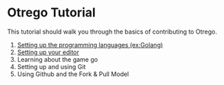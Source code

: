 # Otrego Tutorial

This tutorial should walk you through the basics of contributing to Otrego.

1. [Setting up the programming languages (ex:Golang)](languages.md)
2. [Setting up your editor](editor.md)
3. Learning about the game go
4. Setting up and using Git
5. Using Github and the Fork & Pull Model
